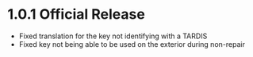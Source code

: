 # 1.0.1 Official Release
- Fixed translation for the key not identifying with a TARDIS
- Fixed key not being able to be used on the exterior during non-repair